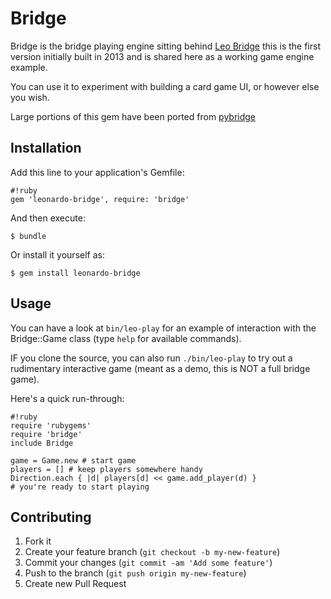 # Bridge
Bridge is the bridge playing engine sitting behind [Leo Bridge](https://leobridge.net/) this is the first version initially built in 2013 and is shared here as a working game engine example. 

You can use it to experiment with building a card game UI, or however else you wish. 

Large portions of this gem have been ported from [pybridge](http://sourceforge.net/projects/pybridge/)

## Installation

Add this line to your application's Gemfile:

    #!ruby
    gem 'leonardo-bridge', require: 'bridge'

And then execute:
    
    $ bundle

Or install it yourself as:

    $ gem install leonardo-bridge

## Usage

You can have a look at `bin/leo-play` for an example of interaction with the Bridge::Game class (type `help` for available commands).

IF you clone the source, you can also run `./bin/leo-play` to try out a rudimentary interactive game (meant as a demo, this is NOT a full bridge game).


Here's a quick run-through:

    #!ruby
    require 'rubygems'  
    require 'bridge'
    include Bridge
    
    game = Game.new # start game
    players = [] # keep players somewhere handy
    Direction.each { |d| players[d] << game.add_player(d) }
    # you're ready to start playing


## Contributing

1. Fork it
2. Create your feature branch (`git checkout -b my-new-feature`)
3. Commit your changes (`git commit -am 'Add some feature'`)
4. Push to the branch (`git push origin my-new-feature`)
5. Create new Pull Request
